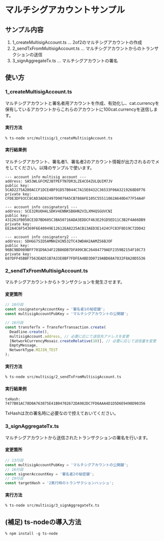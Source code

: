 # マルチシグアカウントサンプル

## サンプル内容

1. 1_createMultisigAccount.ts ... 2of2のマルチシグアカウントの作成
2. 2_sendTxFromMultisigAccount.ts ... マルチシグアカウントからのトランザクションの送信
3. 3_signAggregateTx.ts ... マルチシグアカウントの署名

## 使い方

### 1_createMultisigAccount.ts

マルチシグアカウントと署名者用アカウントを作成、有効化し、cat.currencyを保有しているアカウントからこれらのアカウントに100cat.currencyを送信します。

#### 実行方法

```sh
% ts-node src/multisig/1_createMultisigAccount.ts
```

#### 実行結果例

マルチシグアカウント、署名者1、署名者2のアカウント情報が出力されるのでメモしてください。以降のサンプルで使います。

```
--- account info multisig account ---
address: SA53WLGFCMZJBTPEFTN7DR3LZE4CO4ZULQUIM7JV
public key: 5CAD2275A280ACCF1DCE4BF91D57B044C7A15E8432C36533F06A3219268D8F76
private key: CFDE3DF93CC8CAD3AD82497D9079A5CB788AFE105C55511862A640D477F54A4F

--- account info cosignatory1 ---
address: SCE32RUOH4LSDKV4ENNKSB6HN2VILXM4QSGUVCNI
public key: 431261FB058CE3D7BD605C3BA50716ADA3EDDCF463E291D5ED11C3B2F4A66DB9
private key: EE2A4C6F54369F6E40949E12612EA8225ACB13AED3E1424CFC83F8D19C72DD42

--- account info cosignatory2 ---
address: SDHGG7SID5AMNHZ4IN532TC43WDAH2AAMZS6BJOF
public key: 96BC9BD989BFF701D9A34F22B86DB7DFA99CBC26484779AEF2359B2154F10C73
private key: 687DFF45BBF7563EAD51B7A33E8BF7FDFEA4BD3D0719ABD68A7832F8A20D5536
```

### 2_sendTxFromMultisigAccount.ts

マルチシグアカウントからトランザクションを発生させます。

#### 変更箇所

```typescript
// 10行目
const cosignatoryAccountKey = '署名者1の秘密鍵';
const multisigAccountPubKey = 'マルチシグアカウントの公開鍵';
```

```typescript
// 16行目
const transferTx = TransferTransaction.create(
  Deadline.create(),
  multisigAccount.address, // 必要に応じて送信先アドレスを変更
  [NetworkCurrencyMosaic.createRelative(10)], // 必要に応じて送信量を変更
  EmptyMessage,
  NetworkType.MIJIN_TEST
);
```

#### 実行方法

```sh
% ts-node src/multisig/2_sendTxFromMultisigAccount.ts
```

#### 実行結果例

```
txHash: 7477B01AC78D0A763875E41B04702672DA982DC7FD6AAA4D1D5D6E9498D90356
```

TxHashは次の署名時に必要なので控えておいてください。

### 3_signAggregateTx.ts

マルチシグアカウントから送信されたトランザクションの署名を行います。

#### 変更箇所

```typescript
// 13行目
const multisigAccountPubKey = 'マルチシグアカウントの公開鍵';
// 16行目
const signerAccountKey = '署名者2の秘密鍵';
// 19行目
const targetHash = '2実行時のトランザクションハッシュ';
```

#### 実行方法

```sh
% ts-node src/multisig/3_signAggregateTx.ts
```

## (補足) ts-nodeの導入方法

```
% npm install -g ts-node
```